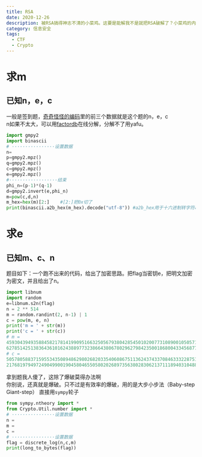 ```yaml
---
title: RSA
date: 2020-12-26
description: 被RSA搞得神志不清的小菜鸡。这要是能解我不是就把RSA破解了？小菜鸡的内心你OS
category: 信息安全
tags:
  - CTF
  - Crypto
---
```

# 求m
## 已知n，e，c
一般是签到题，[奇奇怪怪的编码](https://hideonblack.github.io/%E4%BF%A1%E6%81%AF%E5%AE%89%E5%85%A8/2020/12/24/%E5%A5%87%E5%A5%87%E6%80%AA%E6%80%AA%E7%9A%84%E7%BC%96%E7%A0%81/)里的前三个数据就是这个题的n，e，c  
n如果不太大，可以用[factordb](http://www.factordb.com/)在线分解，分解不了用yafu。
```python
import gmpy2
import binascii
# ················设置数据
n=
p=gmpy2.mpz()
q=gmpy2.mpz()
c=gmpy2.mpz()
e=gmpy2.mpz()
#··················结束
phi_n=(p-1)*(q-1)
d=gmpy2.invert(e,phi_n)
m=pow(c,d,n)
m_hex=hex(m)[2:]    #[2:]把0x切了
print(binascii.a2b_hex(m_hex).decode("utf-8")) #a2b_hex用于十六进制转字符串
```
# 求e
## 已知m、c、n
题目如下：一个跑不出来的代码，给出了加密思路。把flag当密钥e，把明文加密为密文，并且给出了n。
```python
import libnum
import random
e=libnum.s2n(flag)
n = 2 ** 514
m = random.randint(2, n-1) | 1
c = pow(m, e, n)
print('m = ' + str(m))
print('c = ' + str(c))
# m =
45930439493588458217814199095166325056793804285450102007731089001050571514856332
627851425138364361016243889773238664380678029627984235001868004334568770697
# c =
50578058837159553435089486298026820335406086751136243743370846333228751965383925
21768197949724904990019045804655058020268973563802830621371118940310488041
```
拿到题我人傻了，这除了爆破莫得办法啊  
你别说，还真就是爆破。只不过是有效率的爆破，用的是大步小步法（Baby-step Giant-step）
直接用`sympy`轮子
```python
from sympy.ntheory import *
from Crypto.Util.number import *
# ················设置数据
n =
m =
c =
# ················设置数据
flag = discrete_log(n,c,m)
print(long_to_bytes(flag))
```